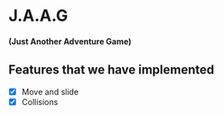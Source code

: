 # J.A.A.G 
#### (Just Another Adventure Game)

## Features that we have implemented
- [X] Move and slide
- [X] Collisions